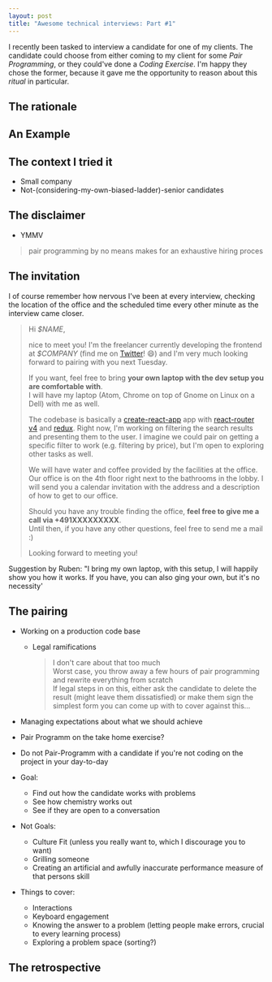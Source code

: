 ```yaml
---
layout: post
title: "Awesome technical interviews: Part #1"
---
```


I recently been tasked to interview a candidate for one of my clients. The candidate could choose from either coming to my client for some *Pair Programming*, or they could've done a *Coding Exercise*.
I'm happy they chose the former, because it gave me the opportunity to reason about this *ritual* in particular.

## The rationale

## An Example

## The context I tried it

- Small company
- Not-(considering-my-own-biased-ladder)-senior candidates

## The disclaimer

- YMMV
> pair programming by no means makes for an exhaustive hiring proces

## The invitation

I of course remember how nervous I've been at every interview, checking the location of the office and the scheduled time every other minute as the interview came closer.

> Hi _$NAME_,
>
> nice to meet you! I'm the freelancer currently developing the frontend at _$COMPANY_ (find me on [Twitter](https://twitter.com/rradczewski)! 😄) and I'm very much looking forward to pairing with you next Tuesday.
>
> If you want, feel free to bring **your own laptop with the dev setup you are comfortable with**.  
> I will have my laptop (Atom, Chrome on top of Gnome on Linux on a Dell) with me as well.
>  
> The codebase is basically a [create-react-app](https://github.com/facebookincubator/create-react-app) app with [react-router v4](https://github.com/ReactTraining/react-router/) and [redux](http://redux.js.org/). Right now, I'm working on filtering the search results and presenting them to the user. I imagine we could pair on getting a specific filter to work (e.g. filtering by price), but I'm open to exploring other tasks as well.
>
> We will have water and coffee provided by the facilities at the office. Our office is on the 4th floor right next to the bathrooms in the lobby.
> I will send you a calendar invitation with the address and a description of how to get to our office.
>  
> Should you have any trouble finding the office, **feel free to give me a call via +491XXXXXXXXX**.  
> Until then, if you have any other questions, feel free to send me a mail :)
>
> Looking forward to meeting you!

Suggestion by Ruben: "I bring my own laptop, with this setup, I will happily show you how it works. If you have, you can also ging your own, but it's no necessity'

## The pairing

- Working on a production code base
  - Legal ramifications
    > I don't care about that too much  
    > Worst case, you throw away a few hours of pair programming and rewrite everything from scratch  
    > If legal steps in on this, either ask the candidate to delete the result (might leave them dissatisfied) or make them sign the simplest form you can come up with to cover against this...  


- Managing expectations about what we should achieve
- Pair Programm on the take home exercise? 
- Do not Pair-Programm with a candidate if you're not coding on the project in your day-to-day
- Goal:
  - Find out how the candidate works with problems
  - See how chemistry works out
  - See if they are open to a conversation
- Not Goals:
  - Culture Fit (unless you really want to, which I discourage you to want)
  - Grilling someone
  - Creating an artificial and awfully inaccurate performance measure of that persons skill
- Things to cover:
  - Interactions
  - Keyboard engagement
  - Knowing the answer to a problem (letting people make errors, crucial to every learning process)
  - Exploring a problem space (sorting?)

## The retrospective
